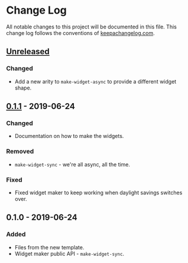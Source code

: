 # Change Log
All notable changes to this project will be documented in this file. This change log follows the conventions of [keepachangelog.com](http://keepachangelog.com/).

## [Unreleased]
### Changed
- Add a new arity to `make-widget-async` to provide a different widget shape.

## [0.1.1] - 2019-06-24
### Changed
- Documentation on how to make the widgets.

### Removed
- `make-widget-sync` - we're all async, all the time.

### Fixed
- Fixed widget maker to keep working when daylight savings switches over.

## 0.1.0 - 2019-06-24
### Added
- Files from the new template.
- Widget maker public API - `make-widget-sync`.

[Unreleased]: https://github.com/your-name/workshop/compare/0.1.1...HEAD
[0.1.1]: https://github.com/your-name/workshop/compare/0.1.0...0.1.1
